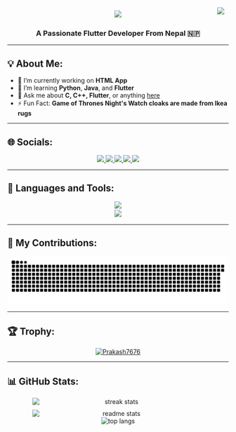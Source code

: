 <div align="right" style="position: relative;">
  <img src="https://visitor-badge.laobi.icu/badge?page_id=Prakash7676.Prakash7676" style="position: absolute; top: 10px; right: 10px;" />
  <br />
</div>
<div align="center">
    <img src="https://readme-typing-svg.herokuapp.com/?font=Righteous&size=35&center=true&vCenter=true&width=500&height=70&duration=4000&lines=Hi+There!+👋;+I'm+Prakash+Shrestha!;" />
</div>

<h3 align="center">A Passionate Flutter Developer From Nepal 🇳🇵</h3>


---






## 💡 About Me:
- 🔭 I’m currently working on **HTML App**
- 🌱 I’m learning **Python**, **Java**, and **Flutter**
- 💬 Ask me about **C, C++, Flutter**, or anything [here](https://github.com/Prakash7676/Prakash7676/issues)
- ⚡ Fun Fact: **Game of Thrones Night's Watch cloaks are made from Ikea rugs**

---

## 🌐 Socials:

<div align="center">
  <a href="mailto:shresthap125@gmail.com">
    <img src="https://img.shields.io/badge/Gmail-purple?style=for-the-badge&logo=Gmail&logoColor=orange" />
  </a>
  <a href="https://linkedin.com/in/prakash-stha-211404240" target="_blank">
    <img src="https://img.shields.io/badge/LinkedIn-white?style=for-the-badge&logo=LinkedIn&logoColor=white&labelColor=blue&color=blue" />
  </a>
  <a href="https://instagram.com/iamprakash_77" target="blank">
    <img src="https://img.shields.io/badge/Instagram-white?style=for-the-badge&logo=Instagram&logoColor=orange" />
  </a>
  <a href="https://www.facebook.com/profile.php?id=100009262777879" target="blank">
    <img src="https://img.shields.io/badge/Facebook-white?style=for-the-badge&logo=Facebook&logoColor=white&labelColor=blue&color=blue" />
  </a>
  <a href="https://twitter.com/Prakash85220860" target="blank">
    <img src="https://img.shields.io/badge/Twitter-black?style=for-the-badge&logo=X&logoColor=white" />
  </a>
</div>

---

## 🔨 Languages and Tools:

<div align="center">
  <img src="https://skillicons.dev/icons?i=dart,html,css,vscode,github,figma,git,photoshop,postman" />
  <br />
  <img src="https://skillicons.dev/icons?i=flutter,nodejs,python,javascript,php,c,java,mysql,firebase,appwrite,django,sqlite" />
</div>

---

## 🐍 My Contributions:

<div align="center">
  <img alt="snake eating my contributions" src="https://raw.githubusercontent.com/Prakash7676/Prakash7676/output/github-contribution-grid-snake.svg" />
</div>

---

## 🏆 Trophy:

<p align="center">
  <a href="https://github.com/ryo-ma/github-profile-trophy">
    <img src="https://github-profile-trophy.vercel.app/?username=Prakash7676&theme=onedark&column=4&margin-w=15&margin-h=15" alt="Prakash7676" />
  </a>
</p>

---


## 📊 GitHub Stats:

<div align="center">
  <div style="display: flex; flex-wrap: wrap; justify-content: center; gap: 10px;">
    <img width="390" src="https://streak-stats.demolab.com/?user=Prakash7676&count_private=true&theme=react&border_radius=10" alt="streak stats" />
    <img width="390" src="https://github-readme-stats.vercel.app/api?username=Prakash7676&count_private=true&show_icons=true&theme=react&rank_icon=github&border_radius=10" alt="readme stats" />
  </div>
  <img width="325" src="https://github-readme-stats.vercel.app/api/top-langs/?username=Prakash7676&hide=HTML&langs_count=8&layout=compact&theme=react&border_radius=10&size_weight=0.5&count_weight=0.5&exclude_repo=github-readme-stats" alt="top langs" />
</div>

